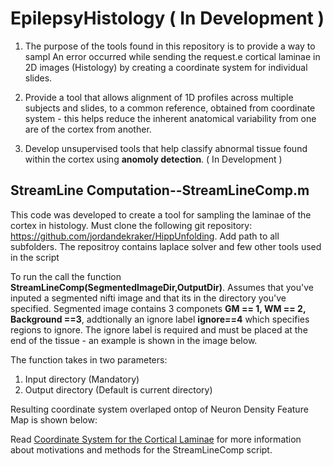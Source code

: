 # EpilepsyHistology ( In Development )

1) The purpose of the tools found in this repository is to provide a way to sampl   An error occurred while sending the request.e cortical laminae in 2D images (Histology) by creating a coordinate system for individual slides.

2) Provide a tool that allows alignment of 1D profiles across multiple subjects and slides, to a common reference, obtained from coordinate system - this helps reduce the inherent anatomical variability from one are of the cortex from another. 

3) Develop unsupervised tools that help classify abnormal tissue found within the cortex using **anomoly detection**. ( In Development )   


## StreamLine Computation--StreamLineComp.m
This code was developed to create a tool for sampling the laminae of the cortex in histology. Must clone the following git repository: https://github.com/jordandekraker/HippUnfolding. Add path to all 
subfolders. The repositroy contains laplace solver and few other tools used in the script

To run the call the function **StreamLineComp(SegmentedImageDir,OutputDir)**.
Assumes that you've inputed a segmented nifti image and that its in the directory you've specified. Segmented image
contains 3 componets **GM == 1, WM == 2, Background ==3**, addtionally an ignore label **ignore==4** which specifies regions to 
ignore. The ignore label is required and must be placed at the end of the tissue - an example is shown in the image below. 

The function takes in two parameters:
  1) Input directory (Mandatory)
  2) Output directory (Default is current directory)  
  
Resulting coordinate system overlaped ontop of Neuron Density Feature Map is shown below:
  

Read [Coordinate System for the Cortical Laminae](https://github.com/hrejali/EpilepsyHistology/blob/master/AIP_PROJECT.pdf) for more information about motivations and methods for the StreamLineComp script. 
